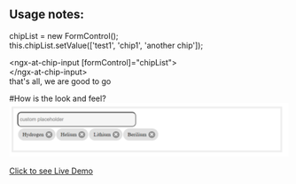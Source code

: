 ## Usage notes:

chipList = new FormControl();  
this.chipList.setValue(['test1', 'chip1', 'another chip']);  
  
<ngx-at-chip-input [formControl]="chipList">  
\</ngx-at-chip-input>  
that's all, we are good to go  

#How is the look and feel?
![Chip Input Image](https://github.com/arunthirumani/ngx-at/blob/arun-no-formControl-support/projects/demo/src/assets/chip-input.png)

[Click to see Live Demo](https://stackblitz.com/edit/angular-8-getting-started-9tjibe?file=src%2Fapp%2Fapp.component.ts)   

